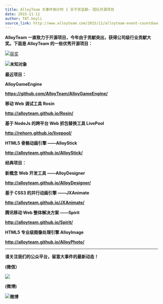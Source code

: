 ```yaml
---
title: AlloyTeam 大事件倒计时 1 天干货呈献– 团队开源项目
date: 2015-11-11
author: TAT.heyli
source_link: http://www.alloyteam.com/2015/11/alloyteam-event-countdown-1-day-dry-present-team-open-source-project/
---
```


**AlloyTeam 一直致力于开源项目，今年由于贡献突出，获得公司级行业贡献大奖。下面是 AlloyTeam 的一些优秀开源项目：**

[![获奖](http://www.alloyteam.com/wp-content/uploads/2015/11/获奖.jpg)](http://www.alloyteam.com/wp-content/uploads/2015/11/获奖.jpg)

**![未知对象](https://lh5.googleusercontent.com/Ya1L9GsN8CP4j8pyT9-HuHeHiXJu6NWWv4V6B12uV0c5eTRiEZUk5v8ZlQsbqnmmYmx-dD1xQyJO2goGeZQ-rdanzXIjnPVPAd80ZhVepnq9PGRYqispDtgEthulkybvaaFlItLf "未知对象")**

**最近项目：**

**AlloyGameEngine**

**<https://github.com/AlloyTeam/AlloyGameEngine/>**

**移动 Web 调试工具 Rosin**

**<http://alloyteam.github.io/Rosin/>**

**基于 NodeJs 的跨平台 Web 抓包替换工具 LivePool**

**<http://rehorn.github.io/livepool/>**

**HTML5 骨骼动画引擎 ——AlloyStick**

**<http://alloyteam.github.io/AlloyStick/>**

**经典项目：**

**新概念 Web 开发工具 ——AlloyDesigner**

**<http://alloyteam.github.io/AlloyDesigner/>**

**基于 CSS3 的并行动画引擎 ——JXAnimate**

**<http://alloyteam.github.io/JXAnimate/>**

**腾讯移动 Web 整体解决方案 ——Spirit**

**<http://alloyteam.github.io/Spirit/>**

**HTML5 专业级图像处理引擎 AlloyImage**

**<http://alloyteam.github.io/AlloyPhoto/>**

* * *

**请关注我们的公众平台，留意大事件的最新动态！**

**(微信）**

**![](https://lh6.googleusercontent.com/5jdElRkafel8uCS9SRcEJvkMdWwsGn1gebJgKumpCJ6AF8lWJsAWjaAulyxUJczAnL7bFyQDNWJkOfuCxfIC_qiHakgALTfr0DTZ6loO6_gOdTSdPUZ7PTQEs0C_OuSputqkbOAQ)**

**​(微博)**

**![微博](https://lh5.googleusercontent.com/FdgxbqxjVfl7e7n_6BjYpe7IaMaXeJ21UdUwuNo6kU3jF7XqZWqCrxRONDI6HV2PPfm06j4CSl4h7UXvyjHeRrEGm2huI0QywHMyEA8fOQxIRMPo2J7UffvKttwPTi1fKU_aPIs2)**